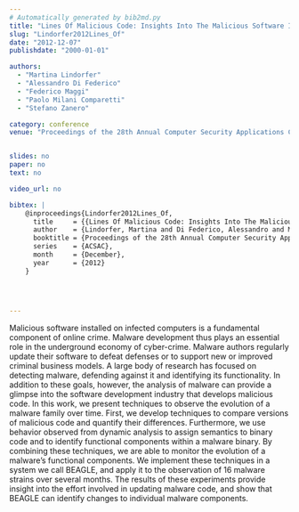 ```yaml
---
# Automatically generated by bib2md.py
title: "Lines Of Malicious Code: Insights Into The Malicious Software Industry"
slug: "Lindorfer2012Lines_Of"
date: "2012-12-07"
publishdate: "2000-01-01"

authors:
  - "Martina Lindorfer"
  - "Alessandro Di Federico"
  - "Federico Maggi"
  - "Paolo Milani Comparetti"
  - "Stefano Zanero"

category: conference
venue: "Proceedings of the 28th Annual Computer Security Applications Conference (ACSAC)"


slides: no
paper: no
text: no

video_url: no

bibtex: |
    @inproceedings{Lindorfer2012Lines_Of,
      title     = {{Lines Of Malicious Code: Insights Into The Malicious Software Industry}},
      author    = {Lindorfer, Martina and Di Federico, Alessandro and Maggi, Federico and Comparetti, Paolo Milani and Zanero, Stefano},
      booktitle = {Proceedings of the 28th Annual Computer Security Applications Conference},
      series    = {ACSAC},
      month     = {December},
      year      = {2012}
    }




---
```


Malicious software installed on infected computers is a fundamental component of online crime. Malware development thus plays an essential role in the underground economy of cyber-crime. Malware authors regularly update their software to defeat defenses or to support new or improved criminal business models. A large body of research has focused on detecting malware, defending against it and identifying its functionality. In addition to these goals, however, the analysis of malware can provide a glimpse into the software development industry that develops malicious code. In this work, we present techniques to observe the evolution of a malware family over time. First, we develop techniques to compare versions of malicious code and quantify their differences. Furthermore, we use behavior observed from dynamic analysis to assign semantics to binary code and to identify functional components within a malware binary. By combining these techniques, we are able to monitor the evolution of a malware’s functional components. We implement these techniques in a system we call BEAGLE, and apply it to the observation of 16 malware strains over several months. The results of these experiments provide insight into the effort involved in updating malware code, and show that BEAGLE can identify changes to individual malware components.